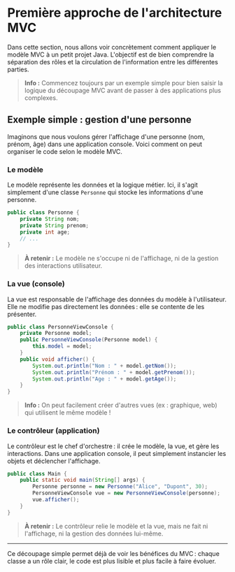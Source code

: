 # Première approche de l'architecture MVC

Dans cette section, nous allons voir concrètement comment appliquer le modèle MVC à un petit projet Java. L'objectif est de bien comprendre la séparation des rôles et la circulation de l'information entre les différentes parties.

> **Info :**
> Commencez toujours par un exemple simple pour bien saisir la logique du découpage MVC avant de passer à des applications plus complexes.

## Exemple simple : gestion d'une personne

Imaginons que nous voulons gérer l'affichage d'une personne (nom, prénom, âge) dans une application console. Voici comment on peut organiser le code selon le modèle MVC.

### Le modèle

Le modèle représente les données et la logique métier. Ici, il s'agit simplement d'une classe `Personne` qui stocke les informations d'une personne.

```java
public class Personne {
    private String nom;
    private String prenom;
    private int age;
    // ...
}
```

> **À retenir :**
> Le modèle ne s'occupe ni de l'affichage, ni de la gestion des interactions utilisateur.

### La vue (console)

La vue est responsable de l'affichage des données du modèle à l'utilisateur. Elle ne modifie pas directement les données : elle se contente de les présenter.

```java
public class PersonneViewConsole {
    private Personne model;
    public PersonneViewConsole(Personne model) {
        this.model = model;
    }
    public void afficher() {
        System.out.println("Nom : " + model.getNom());
        System.out.println("Prénom : " + model.getPrenom());
        System.out.println("Age : " + model.getAge());
    }
}
```

> **Info :**
> On peut facilement créer d'autres vues (ex : graphique, web) qui utilisent le même modèle !

### Le contrôleur (application)

Le contrôleur est le chef d'orchestre : il crée le modèle, la vue, et gère les interactions. Dans une application console, il peut simplement instancier les objets et déclencher l'affichage.

```java
public class Main {
    public static void main(String[] args) {
        Personne personne = new Personne("Alice", "Dupont", 30);
        PersonneViewConsole vue = new PersonneViewConsole(personne);
        vue.afficher();
    }
}
```

> **À retenir :**
> Le contrôleur relie le modèle et la vue, mais ne fait ni l'affichage, ni la gestion des données lui-même.

---

Ce découpage simple permet déjà de voir les bénéfices du MVC : chaque classe a un rôle clair, le code est plus lisible et plus facile à faire évoluer.
